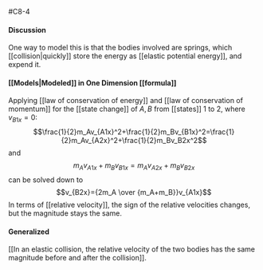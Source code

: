 #C8-4

#### Discussion
One way to model this is that the bodies involved are springs, which [[collision|quickly]] store the energy as [[elastic potential energy]], and expend it.

#### [[Models|Modeled]] in One Dimension [[formula]]
Applying [[law of conservation of energy]] and [[law of conservation of momentum]] for the [[state change]] of $A,B$ from [[states]] $1 \text{ to } 2$, where $v_{B1x} = 0$:
$$\frac{1}{2}m_Av_{A1x}^2+\frac{1}{2}m_Bv_{B1x}^2=\frac{1}{2}m_Av_{A2x}^2+\frac{1}{2}m_Bv_B2x^2$$
and $$m_Av_{A1x}+m_Bv_{B1x}=m_Av_{A2x}+m_Bv_{B2x}$$
can be solved down to $$v_{B2x}={2m_A \over {m_A+m_B}}v_{A1x}$$
In terms of [[relative velocity]], the sign of the relative velocities changes, but the magnitude stays the same.

#### Generalized
[[In an elastic collision, the relative velocity of the two bodies has the same magnitude before and after the collision]].
